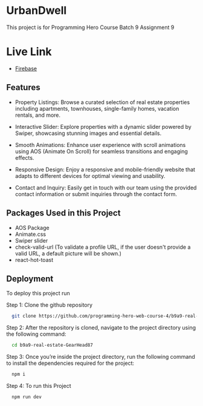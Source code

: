 
# UrbanDwell

This project is for Programming Hero Course Batch 9 Assignment 9

# Live Link

- [Firebase](https://b9a9-real-estate-gearhead87.web.app/)

## Features

- Property Listings: Browse a curated selection of real estate properties including apartments, townhouses, single-family homes, vacation rentals, and more.

- Interactive Slider: Explore properties with a dynamic slider powered by Swiper, showcasing stunning images and essential details.

- Smooth Animations: Enhance user experience with scroll animations using AOS (Animate On Scroll) for seamless transitions and engaging effects.

- Responsive Design: Enjoy a responsive and mobile-friendly website that adapts to different devices for optimal viewing and usability.

- Contact and Inquiry: Easily get in touch with our team using the provided contact information or submit inquiries through the contact form.

## Packages Used in this Project
- AOS Package
- Animate.css
- Swiper slider
- check-valid-url (To validate a profile URL, if the user doesn't provide a valid URL, a default picture will be shown.)
- react-hot-toast

## Deployment

To deploy this project run

Step 1: Clone the github repository
```bash
  git clone https://github.com/programming-hero-web-course-4/b9a9-real-estate-GearHead87.git
```
Step 2: After the repository is cloned, navigate to the project directory using the following command:
```bash
  cd b9a9-real-estate-GearHead87
```
Step 3: Once you’re inside the project directory, run the following command to install the dependencies required for the project:
```bash
  npm i
```
Step 4: To run this Project
```bash
  npm run dev
```

